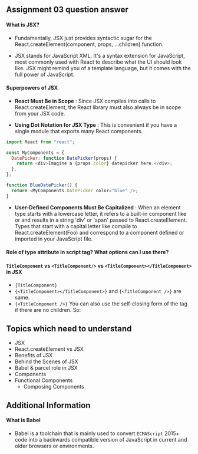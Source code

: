 ## Assignment 03 question answer

#### What is JSX?

- Fundamentally, JSX just provides syntactic sugar for the React.createElement(component, props, ...children) function.

- JSX stands for JavaScript XML. It's a syntax extension for JavaScript, most commonly used with React to describe what the UI should look like. JSX might remind you of a template language, but it comes with the full power of JavaScript.

#### Superpowers of JSX

- **React Must Be in Scope** : Since JSX compiles into calls to React.createElement, the React library must also always be in scope from your JSX code.

- **Using Dot Notation for JSX Type** : This is convenient if you have a single module that exports many React components.

```javascript
import React from "react";

const MyComponents = {
  DatePicker: function DatePicker(props) {
    return <div>Imagine a {props.color} datepicker here.</div>;
  },
};

function BlueDatePicker() {
  return <MyComponents.DatePicker color="blue" />;
}
```

- **User-Defined Components Must Be Capitalized** : When an element type starts with a lowercase letter, it refers to a built-in component like <div> or <span> and results in a string 'div' or 'span' passed to React.createElement. Types that start with a capital letter like <Foo /> compile to React.createElement(Foo) and correspond to a component defined or imported in your JavaScript file.

#### Role of type attribute in script tag? What options can I use there?

#### `TitleComponent` vs `<TitleComponent/>` vs `<TitleComponent></TitleComponent>` in JSX

- `{TitleComponent}`
- `{<TitleComponent></TitleComponent>}` and `{<TitleComponent />}` are same.
- `{<TitleComponent />}` You can also use the self-closing form of the tag if there are no children. So:

## Topics which need to understand

- JSX
- React.createElement vs JSX
- Benefits of JSX
- Behind the Scenes of JSX
- Babel & parcel role in JSX
- Components
- Functional Components
  - Composing Components

## Additional Information

#### What is Babel

- Babel is a toolchain that is mainly used to convert `ECMAScript` 2015+ code into a backwards compatible version of JavaScript in current and older browsers or environments.

```

```

